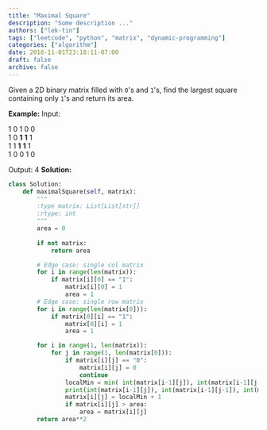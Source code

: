 ```yaml
---
title: "Maximal Square"
description: "Some description ..."
authors: ["lek-tin"]
tags: ["leetcode", "python", "matrix", "dynamic-programming"]
categories: ["algorithm"]
date: 2018-11-01T23:18:11-07:00
draft: false
archive: false
---
```

Given a 2D binary matrix filled with `0`'s and `1`'s, find the largest square containing only `1`'s and return its area.

**Example:**
Input: 

1 0 1 0 0  
1 0 **1** **1** 1  
1 1 **1** **1** 1  
1 0 0 1 0  

Output: 4
**Solution:**
```python
class Solution:
    def maximalSquare(self, matrix):
        """
        :type matrix: List[List[str]]
        :rtype: int
        """
        area = 0
        
        if not matrix:
            return area

        # Edge case: single col matrix
        for i in range(len(matrix)):
            if matrix[i][0] == "1":
                matrix[i][0] = 1
                area = 1
        # Edge case: single row matrix
        for i in range(len(matrix[0])):
            if matrix[0][i] == "1":
                matrix[0][i] = 1
                area = 1

        for i in range(1, len(matrix)):
            for j in range(1, len(matrix[0])):
                if matrix[i][j] == "0":
                    matrix[i][j] = 0
                    continue
                localMin = min( int(matrix[i-1][j]), int(matrix[i-1][j-1]), int(matrix[i][j-1]) )
                print(int(matrix[i-1][j]), int(matrix[i-1][j-1]), int(matrix[i][j-1]))
                matrix[i][j] = localMin + 1
                if matrix[i][j] > area:
                    area = matrix[i][j]
        return area**2
```
